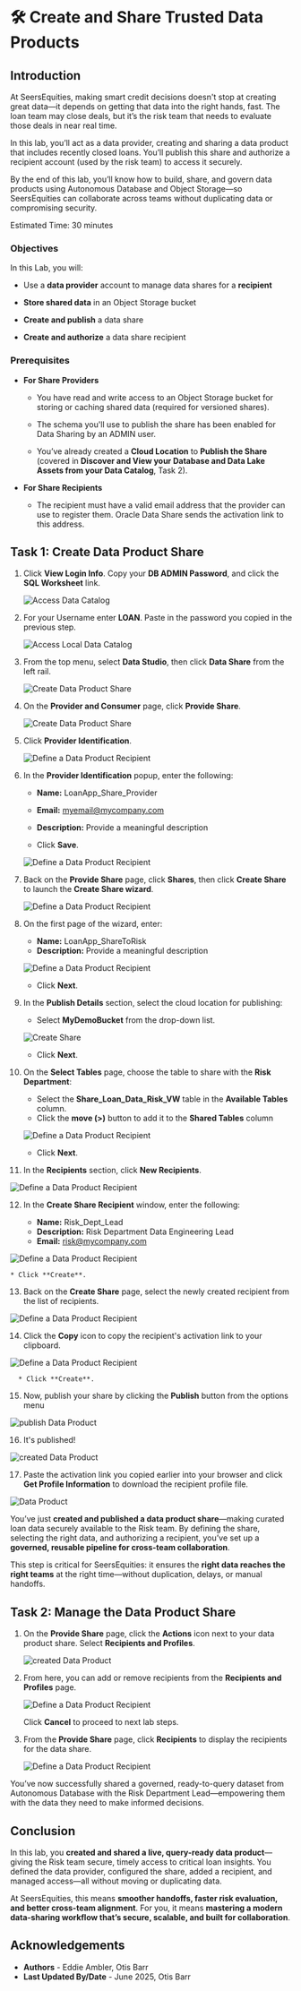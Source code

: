 # 🛠️ Create and Share Trusted Data Products

## Introduction

At SeersEquities, making smart credit decisions doesn't stop at creating great data—it depends on getting that data into the right hands, fast. The loan team may close deals, but it’s the risk team that needs to evaluate those deals in near real time.

In this lab, you’ll act as a data provider, creating and sharing a data product that includes recently closed loans. You’ll publish this share and authorize a recipient account (used by the risk team) to access it securely.

By the end of this lab, you’ll know how to build, share, and govern data products using Autonomous Database and Object Storage—so SeersEquities can collaborate across teams without duplicating data or compromising security.

Estimated Time: 30 minutes

### Objectives

In this Lab, you will:

* Use a **data provider** account to manage data shares for a **recipient** 

* **Store shared data** in an Object Storage bucket

* **Create and publish** a data share

* **Create and authorize** a data share recipient

### Prerequisites

* **For Share Providers**

    * You have read and write access to an Object Storage bucket for storing or caching shared data (required for versioned shares).

    * The schema you'll use to publish the share has been enabled for Data Sharing by an ADMIN user.

    * You’ve already created a **Cloud Location** to **Publish the Share** (covered in **Discover and View your Database and Data Lake Assets from your Data Catalog**, Task 2).

* **For Share Recipients**

    * The recipient must have a valid email address that the provider can use to register them. Oracle Data Share sends the activation link to this address.

## Task 1: Create Data Product Share

1. Click **View Login Info**. Copy your **DB ADMIN Password**, and click the **SQL Worksheet** link.

   ![Access Data Catalog](./images/start-demo.png "Access Local Data Catalog")  

2. For your Username enter **LOAN**. Paste in the password you copied in the previous step.

   ![Access Local Data Catalog](./images/sql-sign-in.png "Access Local Data Catalog")  

3. From the top menu, select **Data Studio**, then click **Data Share** from the left rail.

   ![Create Data Product Share](./images/select-data-share.png "Create Data Product Share")

4. On the **Provider and Consumer** page, click **Provide Share**.

   ![Create Data Product Share](./images/select-provider-share.png "Create Data Product Share")

5. Click **Provider Identification**.

   ![Define a Data Product Recipient](./images/set-provider-id.png "Define a Data Product Recipient")

6.	In the **Provider Identification** popup, enter the following:

      * **Name:** LoanApp\_Share\_Provider
      * **Email:** myemail@mycompany.com
      * **Description:** Provide a meaningful description

      * Click **Save**.

      ![Define a Data Product Recipient](./images/define-data-product-share-recipient-5.png "Define a Data Product Recipient")

7. Back on the **Provide Share** page, click **Shares**, then click **Create Share** to launch the **Create Share wizard**.

   ![Define a Data Product Recipient](./images/define-data-product-share-recipient-6.png "Define a Data Product Recipient")

8. On the first page of the wizard, enter:

      *  **Name:** LoanApp\_ShareToRisk
      *  **Description:** Provide a meaningful description

   ![Define a Data Product Recipient](./images/create-share-general-risk.png "Define a Data Product Recipient")

      * Click **Next**.

9. In the **Publish Details** section, select the cloud location for publishing:

      * Select **MyDemoBucket** from the drop-down list.

   ![Create Share](./images/create-share-bucket.png "Define a Data Product Recipient")

      * Click **Next**.

10. On the **Select Tables** page, choose the table to share with the **Risk Department**:

      *  Select the **Share\_Loan\_Data\_Risk\_VW** table in the **Available Tables** column.
      *  Click the **move (>)** button to add it to the **Shared Tables** column

      ![Define a Data Product Recipient](./images/select-items-for-share.png "Define a Data Product Recipient")

      *  Click **Next**.

11. In the **Recipients** section, click **New Recipients**.

   ![Define a Data Product Recipient](./images/define-data-product-share-recipient-10.png "Define a Data Product Recipient")

12. In the **Create Share Recipient** window, enter the following:

    *  **Name:** Risk\_Dept\_Lead  
    *  **Description:** Risk Department Data Engineering Lead
    *  **Email:** risk@mycompany.com

   ![Define a Data Product Recipient](./images/create-share-recipient-risk.png "Define a Data Product Recipient")

    * Click **Create**.

13. Back on the **Create Share** page, select the newly created recipient from the list of recipients.

   ![Define a Data Product Recipient](./images/selectrecipientdrop.png "Define")

14. Click the **Copy** icon to copy the recipient's activation link to your clipboard.

   ![Define a Data Product Recipient](./images/create-risk-recipient.png "Define a Data Product Recipient")

      * Click **Create**.
  
15. Now, publish your share by clicking the **Publish** button from the options menu 

   ![publish Data Product ](./images/publishshare.png "")

16. It's published!

   ![created Data Product ](./images/sharecreated.png "")

17. Paste the activation link you copied earlier into your browser and click **Get Profile Information** to download the recipient profile file.

   ![Data Product](./images/Paste-activation-link-in-window.png "")

You’ve just **created and published a data product share**—making curated loan data securely available to the Risk team. By defining the share, selecting the right data, and authorizing a recipient, you’ve set up a **governed, reusable pipeline for cross-team collaboration**.

This step is critical for SeersEquities: it ensures the **right data reaches the right teams** at the right time—without duplication, delays, or manual handoffs.

## Task 2: Manage the Data Product Share

1. On the **Provide Share** page, click the **Actions** icon next to your data product share. Select **Recipients and Profiles**.

   ![created Data Product ](./images/manageshare.png "")

2. From here, you can add or remove recipients from the **Recipients and Profiles** page.

      ![Define a Data Product Recipient](./images/manage-data-product-share-risk-3.png "Define a Data Product Recipient")

      Click **Cancel** to proceed to next lab steps.

3. From the **Provide Share** page, click **Recipients** to display the recipients for the data share.

      ![Define a Data Product Recipient](./images/create-risk-dept-recipient.png "Define a Data Product Recipient")

You’ve now successfully shared a governed, ready-to-query dataset from Autonomous Database with the Risk Department Lead—empowering them with the data they need to make informed decisions.

## Conclusion

In this lab, you **created and shared a live, query-ready data product**—giving the Risk team secure, timely access to critical loan insights. You defined the data provider, configured the share, added a recipient, and managed access—all without moving or duplicating data.

At SeersEquities, this means **smoother handoffs, faster risk evaluation, and better cross-team alignment**. For you, it means **mastering a modern data-sharing workflow that’s secure, scalable, and built for collaboration**.

## Acknowledgements
* **Authors** - Eddie Ambler, Otis Barr
* **Last Updated By/Date** - June 2025, Otis Barr

